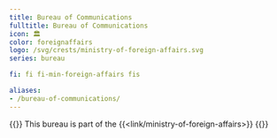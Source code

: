 ```yaml
---
title: Bureau of Communications
fulltitle: Bureau of Communications
icon: 🏛️
color: foreignaffairs
logo: /svg/crests/ministry-of-foreign-affairs.svg
series: bureau

fi: fi fi-min-foreign-affairs fis

aliases:
- /bureau-of-communications/
---
```

{{<note series>}}
 This bureau is part of the {{<link/ministry-of-foreign-affairs>}}
{{</note>}}
